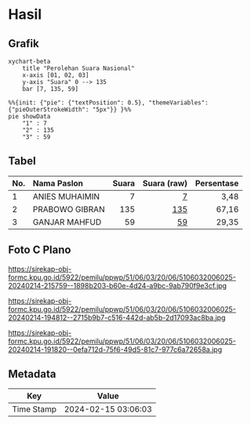 # Hasil

## Grafik

```mermaid
xychart-beta
    title "Perolehan Suara Nasional"
    x-axis [01, 02, 03]
    y-axis "Suara" 0 --> 135
    bar [7, 135, 59]
```

```mermaid
%%{init: {"pie": {"textPosition": 0.5}, "themeVariables": {"pieOuterStrokeWidth": "5px"}} }%%
pie showData
    "1" : 7
    "2" : 135
    "3" : 59
```

## Tabel

| No. | Nama Paslon    | Suara | Suara (raw) | Persentase |
|:--- |:-------------- | -----:| -----------:| ----------:|
| 1   | ANIES MUHAIMIN | 7     | [7][p-1]    | 3,48       |
| 2   | PRABOWO GIBRAN | 135   | [135][p-2]  | 67,16      |
| 3   | GANJAR MAHFUD  | 59    | [59][p-3]   | 29,35      |


[p-1]: https://github.com/gigit-pemilu/pemilu-2024/blob/main/pilpres/hitung-suara/sub/51-bali/sub/06-bangli/sub/03-tembuku/sub/2006-peninjoan/sub/025-tps/sub/paslon-1.txt
[p-2]: https://github.com/gigit-pemilu/pemilu-2024/blob/main/pilpres/hitung-suara/sub/51-bali/sub/06-bangli/sub/03-tembuku/sub/2006-peninjoan/sub/025-tps/sub/paslon-2.txt
[p-3]: https://github.com/gigit-pemilu/pemilu-2024/blob/main/pilpres/hitung-suara/sub/51-bali/sub/06-bangli/sub/03-tembuku/sub/2006-peninjoan/sub/025-tps/sub/paslon-3.txt

## Foto C Plano

https://sirekap-obj-formc.kpu.go.id/5922/pemilu/ppwp/51/06/03/20/06/5106032006025-20240214-215759--1898b203-b60e-4d24-a9bc-9ab790f9e3cf.jpg

https://sirekap-obj-formc.kpu.go.id/5922/pemilu/ppwp/51/06/03/20/06/5106032006025-20240214-194812--2715b9b7-c516-442d-ab5b-2d17093ac8ba.jpg

https://sirekap-obj-formc.kpu.go.id/5922/pemilu/ppwp/51/06/03/20/06/5106032006025-20240214-191820--0efa712d-75f6-49d5-81c7-977c6a72658a.jpg


## Metadata

| Key        | Value               |
| ---------- | ------------------- |
| Time Stamp | 2024-02-15 03:06:03 |



